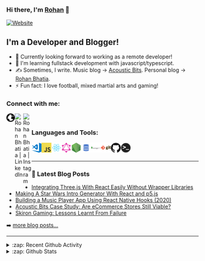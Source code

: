 ### Hi there, I'm [Rohan][website] 👋

[![Website](https://img.shields.io/website?label=therohanbhatia.com&style=for-the-badge&url=https%3A%2F%2Ftherohanbhatia.com)](https://therohanbhatia.com)

## I'm a Developer and Blogger!

- 🔭 Currently looking forward to working as a remote developer!
- 🌱 I'm learning fullstack development with javascript/typescript.
- ✍ Sometimes, I write. Music blog -> [Acoustic Bits][acousticbits]. Personal blog -> [Rohan Bhatia][website]. 
- ⚡ Fun fact: I love football, mixed martial arts and gaming!

### Connect with me:

[<img align="left" alt="therohanbhatia.com" width="22px" src="https://raw.githubusercontent.com/iconic/open-iconic/master/svg/globe.svg" />][website]
[<img align="left" alt="Rohan Bhatia | LinkedIn" width="22px" src="https://cdn.jsdelivr.net/npm/simple-icons@v3/icons/linkedin.svg" />][linkedin]
[<img align="left" alt="Rohan Bhatia | Instagram" width="22px" src="https://cdn.jsdelivr.net/npm/simple-icons@v3/icons/instagram.svg" />][instagram]

<br />

### Languages and Tools:

<img align="left" alt="Visual Studio Code" width="26px" src="https://raw.githubusercontent.com/github/explore/80688e429a7d4ef2fca1e82350fe8e3517d3494d/topics/visual-studio-code/visual-studio-code.png" />
<img align="left" alt="JavaScript" width="26px" src="https://raw.githubusercontent.com/github/explore/80688e429a7d4ef2fca1e82350fe8e3517d3494d/topics/javascript/javascript.png" />
<img align="left" alt="React" width="26px" src="https://raw.githubusercontent.com/github/explore/80688e429a7d4ef2fca1e82350fe8e3517d3494d/topics/react/react.png" />
<img align="left" alt="GraphQL" width="26px" src="https://raw.githubusercontent.com/github/explore/80688e429a7d4ef2fca1e82350fe8e3517d3494d/topics/graphql/graphql.png" />
<img align="left" alt="Node.js" width="26px" src="https://raw.githubusercontent.com/github/explore/80688e429a7d4ef2fca1e82350fe8e3517d3494d/topics/nodejs/nodejs.png" />
<img align="left" alt="SQL" width="26px" src="https://raw.githubusercontent.com/github/explore/80688e429a7d4ef2fca1e82350fe8e3517d3494d/topics/sql/sql.png" />
<img align="left" alt="MongoDB" width="26px" src="https://raw.githubusercontent.com/github/explore/80688e429a7d4ef2fca1e82350fe8e3517d3494d/topics/mongodb/mongodb.png" />
<img align="left" alt="Git" width="26px" src="https://raw.githubusercontent.com/github/explore/80688e429a7d4ef2fca1e82350fe8e3517d3494d/topics/git/git.png" />
<img align="left" alt="GitHub" width="26px" src="https://raw.githubusercontent.com/github/explore/78df643247d429f6cc873026c0622819ad797942/topics/github/github.png" />
<img align="left" alt="Terminal" width="26px" src="https://raw.githubusercontent.com/github/explore/80688e429a7d4ef2fca1e82350fe8e3517d3494d/topics/terminal/terminal.png" />
<br />
<br />

---

### 📕 Latest Blog Posts

<!-- BLOG-POST-LIST:START -->
- [Integrating Three.js With React Easily Without Wrapper Libraries](https://therohanbhatia.com/blog/integrating-three-js-with-react/)
- [Making A Star Wars Intro Generator With React and p5.js](https://therohanbhatia.com/blog/star-wars-intro-generator-react-p5/)
- [Building a Music Player App Using React Native Hooks (2020)](https://therohanbhatia.com/blog/music-player-app-using-react-native-hooks/)
- [Acoustic Bits Case Study: Are eCommerce Stores Still Viable?](https://therohanbhatia.com/blog/acoustic-bits-case-study/)
- [Skiron Gaming: Lessons Learnt From Failure](https://therohanbhatia.com/blog/lessons-learnt-from-failure/)
<!-- BLOG-POST-LIST:END -->

➡️ [more blog posts...][website]

---

<details>
  <summary>:zap: Recent Github Activity</summary>
  
<!--START_SECTION:activity-->


</details>

<details>
  <summary>:zap: Github Stats</summary>

  <img align="left" alt="rohanbhatia96's Github Stats" src="https://github-readme-stats.vercel.app/api?username=rohanbhatia96&show_icons=true&hide_border=true&hide=contribs" />

</details>

[website]: https://therohanbhatia.com
[instagram]: https://www.instagram.com/rohanbhatia03/
[linkedin]: https://www.linkedin.com/in/rohan-bhatia-coder
[acousticbits]: https://acousticbits.com
